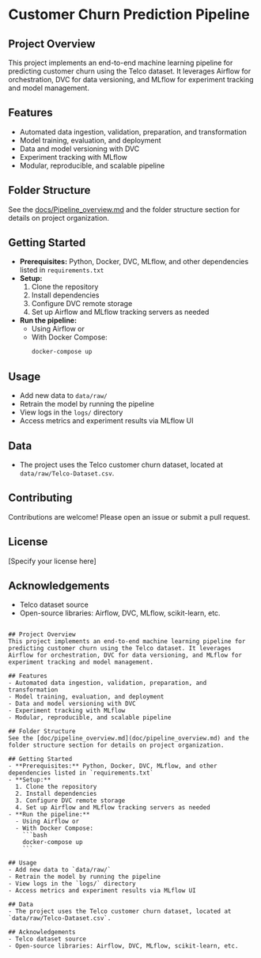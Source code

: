 # Customer Churn Prediction Pipeline

## Project Overview
This project implements an end-to-end machine learning pipeline for predicting customer churn using the Telco dataset. It leverages Airflow for orchestration, DVC for data versioning, and MLflow for experiment tracking and model management.

## Features
- Automated data ingestion, validation, preparation, and transformation
- Model training, evaluation, and deployment
- Data and model versioning with DVC
- Experiment tracking with MLflow
- Modular, reproducible, and scalable pipeline

## Folder Structure
See the [docs/Pipeline_overview.md](docs/Pipeline_overview.md) and the folder structure section for details on project organization.

## Getting Started
- **Prerequisites:** Python, Docker, DVC, MLflow, and other dependencies listed in `requirements.txt`
- **Setup:**  
  1. Clone the repository  
  2. Install dependencies  
  3. Configure DVC remote storage  
  4. Set up Airflow and MLflow tracking servers as needed
- **Run the pipeline:**  
  - Using Airflow or  
  - With Docker Compose:  
    ```bash
    docker-compose up
    ```

## Usage
- Add new data to `data/raw/`
- Retrain the model by running the pipeline
- View logs in the `logs/` directory
- Access metrics and experiment results via MLflow UI

## Data
- The project uses the Telco customer churn dataset, located at `data/raw/Telco-Dataset.csv`.

## Contributing
Contributions are welcome! Please open an issue or submit a pull request.

## License
[Specify your license here]

## Acknowledgements
- Telco dataset source
- Open-source libraries: Airflow, DVC, MLflow, scikit-learn, etc.

```# Customer Churn Prediction Pipeline

## Project Overview
This project implements an end-to-end machine learning pipeline for predicting customer churn using the Telco dataset. It leverages Airflow for orchestration, DVC for data versioning, and MLflow for experiment tracking and model management.

## Features
- Automated data ingestion, validation, preparation, and transformation
- Model training, evaluation, and deployment
- Data and model versioning with DVC
- Experiment tracking with MLflow
- Modular, reproducible, and scalable pipeline

## Folder Structure
See the [doc/pipeline_overview.md](doc/pipeline_overview.md) and the folder structure section for details on project organization.

## Getting Started
- **Prerequisites:** Python, Docker, DVC, MLflow, and other dependencies listed in `requirements.txt`
- **Setup:**  
  1. Clone the repository  
  2. Install dependencies  
  3. Configure DVC remote storage  
  4. Set up Airflow and MLflow tracking servers as needed
- **Run the pipeline:**  
  - Using Airflow or  
  - With Docker Compose:  
    ```bash
    docker-compose up
    ```

## Usage
- Add new data to `data/raw/`
- Retrain the model by running the pipeline
- View logs in the `logs/` directory
- Access metrics and experiment results via MLflow UI

## Data
- The project uses the Telco customer churn dataset, located at `data/raw/Telco-Dataset.csv`.

## Acknowledgements
- Telco dataset source
- Open-source libraries: Airflow, DVC, MLflow, scikit-learn, etc.
